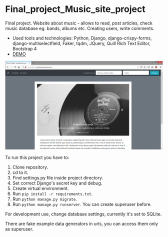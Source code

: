 # Final_project_Music_site_project

Final project. Website about music - allows to read, post articles, check music database eg. bands, albums etc. Creating users, write comments.

 - Used tools and technologies: Python, Django, django-crispy-forms, django-multiselectfield, Faker, tqdm, JQuery, Quill Rich Text Editor, Bootstrap 4
 - [DEMO](http://marcinfudala.pythonanywhere.com/)
 
![](readme_img/preview.png)

To run this project you have to:
1. Clone repository.
2. cd to it.
3. Find settings.py file inside project directory.
4. Set correct Django's secret key and debug.
3. Create virtual environment.
4. Run `pip install -r requirements.txt`.
6. Run `python manage.py migrate`.
7. Run `python manage.py runserver`. You can create superuser before.

For development use, change database settings, currently it's set to SQLite.

There are fake example data generators in urls, you can access them only as superuser.

